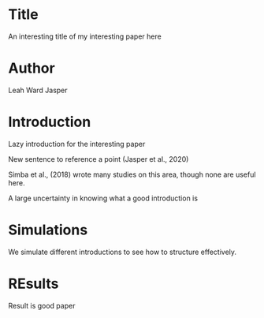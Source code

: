 # Title
An interesting title of my interesting paper here

# Author
Leah Ward
Jasper

# Introduction
Lazy introduction for the interesting paper 

New sentence to reference a point (Jasper et al., 2020)

Simba et al., (2018) wrote many studies on  this area, though none are useful here.

A large uncertainty in knowing what a good introduction is

# Simulations
We simulate different introductions to see how to structure effectively.

# REsults
Result is good paper

